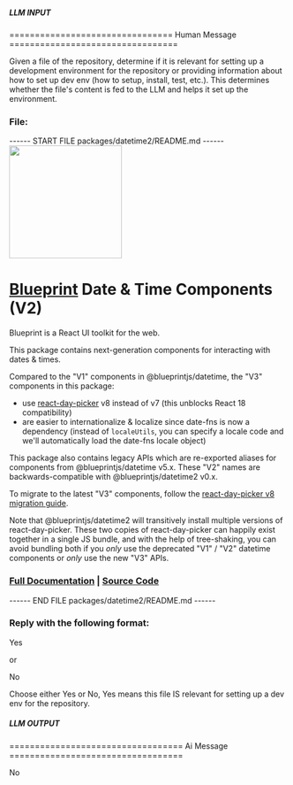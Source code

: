 ##### LLM INPUT #####
================================ Human Message =================================

Given a file of the repository, determine if it is relevant for setting up a development environment for the repository or providing information about how to set up dev env (how to setup, install, test, etc.). This determines whether the file's content is fed to the LLM and helps it set up the environment.

### File:
------ START FILE packages/datetime2/README.md ------
<img height="204" src="https://cloud.githubusercontent.com/assets/464822/20228152/d3f36dc2-a804-11e6-80ff-51ada2d13ea7.png">

# [Blueprint](http://blueprintjs.com/) Date & Time Components (V2)

Blueprint is a React UI toolkit for the web.

This package contains next-generation components for interacting with dates & times.

Compared to the "V1" components in @blueprintjs/datetime, the "V3" components in this package:

-   use [react-day-picker](https://react-day-picker.js.org/) v8 instead of v7 (this unblocks React 18 compatibility)
-   are easier to internationalize & localize since date-fns is now a dependency (instead of `localeUtils`, you can specify a locale code and we'll automatically load the date-fns locale object)

This package also contains legacy APIs which are re-exported aliases for components from @blueprintjs/datetime v5.x.
These "V2" names are backwards-compatible with @blueprintjs/datetime2 v0.x.

To migrate to the latest "V3" components, follow the [react-day-picker v8 migration guide](https://github.com/palantir/blueprint/wiki/react-day-picker-8-migration).

Note that @blueprintjs/datetime2 will transitively install multiple versions of react-day-picker.
These two copies of react-day-picker can happily exist together in a single JS bundle, and with the help of tree-shaking,
you can avoid bundling both if you _only_ use the deprecated "V1" / "V2" datetime components or _only_ use the new
"V3" APIs.

### [Full Documentation](http://blueprintjs.com/docs) | [Source Code](https://github.com/palantir/blueprint)

------ END FILE packages/datetime2/README.md ------

### Reply with the following format:

<rel>Yes</rel>

or

<rel>No</rel>

Choose either Yes or No, Yes means this file IS relevant for setting up a dev env for the repository.

##### LLM OUTPUT #####
================================== Ai Message ==================================

<rel>No</rel>